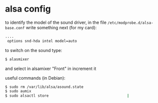 # alsa config 

to identify the model of the sound driver, in the file
`/etc/modprobe.d/alsa-base.conf` write something next (for my card):
```sh
.... 
 options snd-hda intel model=auto 
``` 
 
to switch on the sound type:
```sh
$ alasmixer 
```
and select in alsamixer "Front" in increment it

useful commands (in Debian):
```sh
$ sudo rm /var/lib/alsa/asound.state 
$ sudo aumix 
$ sudo alsactl store                    				|
```

